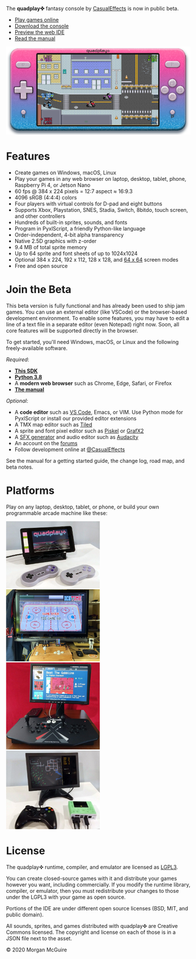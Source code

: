 The **quadplay✜** fantasy console by [CasualEffects](https://casual-effects.com)
is now in public beta.

- [Play games online](https://morgan3d.github.io/quadplay/console/quadplay.html?kiosk=1)
- [Download the console](https://github.com/morgan3d/quadplay/archive/master.zip)
- [Preview the web IDE](https://morgan3d.github.io/quadplay/console/quadplay.html?IDE=1&game=quad://games/quadpaddle)
- [Read the manual](https://morgan3d.github.io/quadplay/doc/manual.md.html)

![](doc/emulator.png)

Features
========================================================

- Create games on Windows, macOS, Linux
- Play your games in any web browser on laptop, desktop, tablet, phone, Raspberry Pi 4, or Jetson Nano
- 60 fps @ 384 x 224 pixels = 12:7 aspect ≈ 16:9.3
- 4096 sRGB (4:4:4) colors
- Four players with virtual controls for D-pad and eight buttons
- Supports Xbox, Playstation, SNES, Stadia, Switch, 8bitdo, touch screen, and other controllers
- Hundreds of built-in sprites, sounds, and fonts
- Program in PyxlScript, a friendly Python-like language
- Order-independent, 4-bit alpha transparency
- Native 2.5D graphics with z-order
- 9.4 MB of total sprite memory
- Up to 64 sprite and font sheets of up to 1024x1024
- Optional 384 x 224, 192 x 112, 128 x 128, and [64 x 64](https://itch.io/jam/lowrezjam-2019) screen modes
- Free and open source


Join the Beta
========================================================

This beta version is fully functional and has already been used to ship jam games.
You can use an external editor (like VSCode) or the browser-based development environment.
To enable some features, you may have to edit a line of a text file in a separate editor (even Notepad)
right now. Soon, all core features will be supported directly in the browser.

To get started, you'll need Windows, macOS, or Linux and 
the following freely-available software.

_Required_:

- [**This SDK**](https://github.com/morgan3d/quadplay/archive/master.zip)
- [**Python 3.8**](https://www.python.org/downloads/)
- A **modern web browser** such as Chrome, Edge, Safari, or Firefox
- [**The manual**](https://morgan3d.github.io/quadplay/doc/manual.md.html)

_Optional_:

- A **code editor** such as [VS Code](https://code.visualstudio.com/), Emacs, or VIM. Use Python mode for PyxlScript or install our provided editor extensions
- A TMX map editor such as [Tiled](https://www.mapeditor.org/)
- A sprite and font pixel editor such as [Piskel](https://www.piskelapp.com/) or [GrafX2](http://pulkomandy.tk/projects/GrafX2/downloads?order=version&desc=1)
- A [SFX generator](https://www.bfxr.net/) and audio editor such as [Audacity](https://www.audacityteam.org/)
- An account on the [forums](http://quadplay.freeforums.net)
- Follow development online at [@CasualEffects](https://twitter.com/CasualEffects)

See the manual for a getting started guide, the change log, road map, and beta notes.


Platforms
========================================================

Play on any laptop, desktop, tablet, or phone, or build your own programmable arcade machine like these:

<img src="doc/rpi-arcade.jpg" width=256> <img src="doc/arcade.jpg" width=256>
<img src="doc/xarcade-arcade.jpg" width=256> <img src="doc/nano-arcade.jpg" width=256>

License
========================================================

The quadplay✜ runtime, compiler, and emulator are licensed as
[LGPL3](https://www.gnu.org/licenses/lgpl-3.0.en.html). 

You can create closed-source games with it and distribute your games
however you want, including commercially. If you modify the runtime
library, compiler, or emulator, then you must redistribute your
changes to those under the LGPL3 with your game as open source.

Portions of the IDE are under different open source licenses (BSD,
MIT, and public domain).

All sounds, sprites, and games distributed with quadplay✜ are Creative
Commons licensed. The copyright and license on each of those is in 
a JSON file next to the asset.

© 2020 Morgan McGuire
